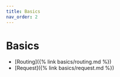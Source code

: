 ```yaml
---
title: Basics
nav_order: 2
---
```


# Basics

- [Routing]({% link basics/routing.md %})
- [Request]({% link basics/request.md %})
